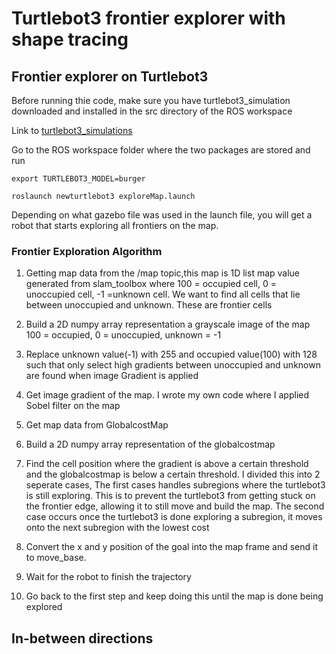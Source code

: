 <h1>Turtlebot3 frontier explorer with shape tracing</h1>

<h2>Frontier explorer on Turtlebot3</h2>

Before running thie code, make sure you have turtlebot3_simulation downloaded and installed in the src directory of the ROS workspace

Link to <a href="https://github.com/ROBOTIS-GIT/turtlebot3_simulations" target="_top">turtlebot3_simulations</a>

Go to the ROS workspace folder where the two packages are stored and run

`export TURTLEBOT3_MODEL=burger`

`roslaunch newturtlebot3 exploreMap.launch`

Depending on what gazebo file was used in the launch file, you will get a robot that starts exploring all frontiers on the map.  

<h3>Frontier Exploration Algorithm</h3>

1. Getting map data from the /map topic,this map is 1D list map value generated from slam_toolbox where 100 = occupied cell, 0 = unoccupied cell, -1 =unknown cell.  We want to find all cells that lie between unoccupied and unknown.  These are frontier cells

2. Build a 2D numpy array representation a grayscale image of the map 100 = occupied, 0 = unoccupied, unknown = -1

3. Replace unknown value(-1) with 255 and occupied value(100) with 128 such that only select high gradients between unoccupied and unknown are found when image Gradient is applied

4. Get image gradient of the map.  I wrote my own code where I applied Sobel filter on the map

5. Get map data from GlobalcostMap

6. Build a 2D numpy array representation of the globalcostmap

7. Find the cell position where the gradient is above a certain threshold and the globalcostmap is below a certain threshold.  I divided this into 2 seperate cases, The first cases handles subregions where the turtlebot3 is still exploring.  This is to prevent the turtlebot3 from getting stuck on the frontier edge, allowing it to still move and build the map.  The second case occurs once the turtlebot3 is done exploring a subregion, it moves onto the next subregion with the lowest cost

8. Convert the x and y position of the goal into the map frame and send it to move_base.  

9. Wait for the robot to finish the trajectory

10. Go back to the first step and keep doing this until the map is done being explored

<h2>In-between directions</h2>






